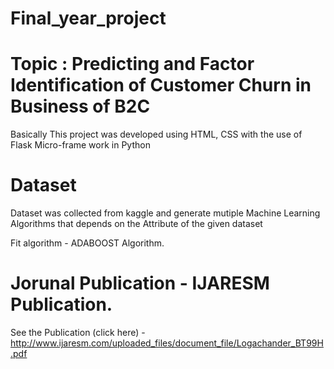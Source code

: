 # Final_year_project
# Topic : Predicting and Factor Identification of Customer Churn in Business of B2C 

Basically This project was developed using HTML, CSS with the use of Flask Micro-frame work in Python

# Dataset 

Dataset was collected from kaggle and generate mutiple Machine Learning Algorithms that depends on the Attribute of the given dataset

Fit algorithm - ADABOOST Algorithm.

# Jorunal  Publication - IJARESM Publication.

See the Publication (click here) - http://www.ijaresm.com/uploaded_files/document_file/Logachander_BT99H.pdf
